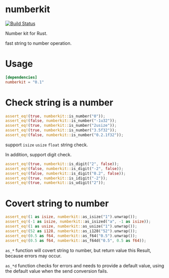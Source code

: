 numberkit
===

[![Build Status](https://drone.0u0.me/api/badges/fewensa/numberkit/status.svg)](https://drone.0u0.me/fewensa/numberkit)


Number kit for Rust.

fast string to number operation.

# Usage

```toml
[dependencies]
numberkit = "0.1"
```


# Check string is a number

```rust
assert_eq!(true, numberkit::is_number("0"));
assert_eq!(false, numberkit::is_number("-1u32"));
assert_eq!(true, numberkit::is_number("2usize"));
assert_eq!(true, numberkit::is_number("3.5f32"));
assert_eq!(false, numberkit::is_number("0.2.1f32"));
```

support `isize` `usize` `float` string check.

In addition, support digit check.

```rust
assert_eq!(true, numberkit::is_digit("2", false));
assert_eq!(false, numberkit::is_digit("-2", false));
assert_eq!(false, numberkit::is_digit("0.2", false));
assert_eq!(true, numberkit::is_idigit("-2"));
assert_eq!(true, numberkit::is_udigit("2"));
```

# Covert string to number

```rust
assert_eq!(1 as isize, numberkit::as_isize("1").unwrap());
assert_eq!(-1 as isize, numberkit::as_isized("a", -1 as isize));
assert_eq!(1 as usize, numberkit::as_usize("1").unwrap());
assert_eq!(52 as i128, numberkit::as_i128("52").unwrap());
assert_eq!(0.5 as f64, numberkit::as_f64("0.5").unwrap());
assert_eq!(0.5 as f64, numberkit::as_f64d("0.5", 0.5 as f64));
```

`as_*` function will covert string to number, but return value this Result, because errors may occur.

`as_*d` function  checks for errors and needs to provide a default value, using the default value when the send conversion fails.
